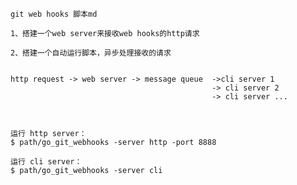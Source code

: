     git web hooks 脚本md

    1、搭建一个web server来接收web hooks的http请求

    2、搭建一个自动运行脚本，异步处理接收的请求


    http request -> web server -> message queue  ->cli server 1
                                                 -> cli server 2
                                                 -> cli server ...



    运行 http server：
    $ path/go_git_webhooks -server http -port 8888 

    运行 cli server：
    $ path/go_git_webhooks -server cli